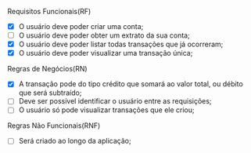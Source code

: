 Requisitos Funcionais(RF)

- [x] O usuário deve poder criar uma conta;
- [ ] O usuário deve poder obter um extrato da sua conta;
- [x] O usuário deve poder listar todas transações que já ocorreram;
- [x] O usuário deve poder visualizar uma transação única;

Regras de Negócios(RN)

- [x] A transação pode do tipo crédito que somará ao valor total, ou débito que será subtraído;
- [ ] Deve ser possível identificar o usuário entre as requisições;
- [ ] O usuário só pode visualizar transações que ele criou;

Regras Não Funcionais(RNF)

- [ ] Será criado ao longo da aplicação;
